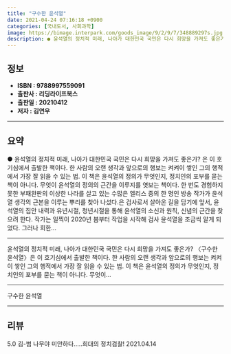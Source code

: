 ```yaml
---
title: "구수한 윤석열"
date: 2021-04-24 07:16:18 +0900
categories: [국내도서, 사회과학]
image: https://bimage.interpark.com/goods_image/9/2/9/7/348889297s.jpg
description: ● 윤석열의 정치적 미래, 나아가 대한민국 국민은 다시 희망을 가져도 좋은가? 은 이 호기심에서 출발한 책이다. 한 사람의 오랜 생각과 앞으로의 행보는 켜켜이 쌓인 그의 행적에서 가장 잘 읽을 수 있는 법. 이 책은 윤석열의 정의가 무엇인지, 정치인의 포부를 묻는 책이 아니다. 무엇이
---
```


## **정보**

- **ISBN : 9788997559091**
- **출판사 : 리딩라이프북스**
- **출판일 : 20210412**
- **저자 : 김연우**

------



## **요약**

●  윤석열의 정치적 미래, 나아가 대한민국 국민은 다시 희망을 가져도 좋은가? 은 이 호기심에서 출발한 책이다. 한 사람의 오랜 생각과 앞으로의 행보는 켜켜이 쌓인 그의 행적에서 가장 잘 읽을 수 있는 법. 이 책은 윤석열의 정의가 무엇인지, 정치인의 포부를 묻는 책이 아니다. 무엇이 윤석열의 정의의 근간을 이루지를 엿보는 책이다. 한 번도 경험하지 못한 부패완판의 이상한 나라를 살고 있는 수많은 엘리스 중의 한 명인 방송 작가가 윤석열 생각의 근본을 이루는 뿌리를 찾아 나섰다.은 검사로서 살아온 길을 담기에 앞서, 윤석열의 집안 내력과 유년시절, 청년시절을 통해 윤석열의 소신과 원칙, 신념의 근간을 찾으려 한다. 작가는 일찍이 2020년 봄부터 작업을 시작해 검사 윤석열을 조금씩 알게 되었다. 그러나 희한...

------

윤석열의 정치적 미래, 나아가 대한민국 국민은 다시 희망을 가져도 좋은가? 〈구수한 윤석열〉은 이 호기심에서 출발한 책이다.
한 사람의 오랜 생각과 앞으로의 행보는 켜켜이 쌓인 그의 행적에서 가장 잘 읽을 수 있는 법. 이 책은 윤석열의 정의가 무엇인지, 정치인의 포부를 묻는 책이 아니다. 무엇이... 

------


구수한 윤석열 

------


## **리뷰** 

5.0 김-범 나무야 미안하다.....희대의 정치검찰!  2021.04.14 <br/>